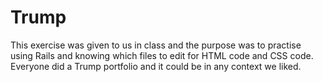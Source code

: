 # Trump

This exercise was given to us in class and the purpose was to practise using Rails and knowing which files to edit for HTML code and CSS code. </br>
Everyone did a Trump portfolio and it could be in any context we liked. 
